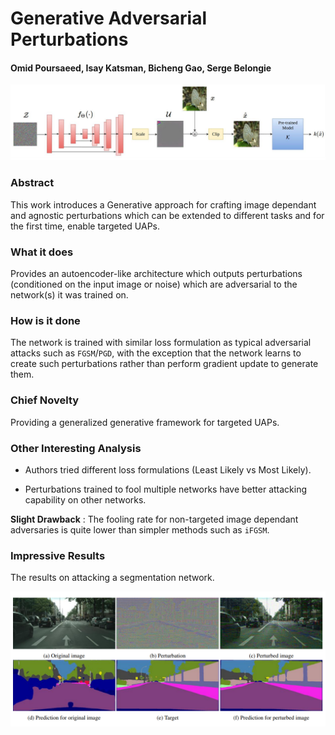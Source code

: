 # Generative Adversarial Perturbations

#### Omid Poursaeed, Isay Katsman, Bicheng Gao, Serge Belongie


<p align="center">
  <img src="img/gap.png" style= "max-height:400; width: auto;" title="Generative Adv Pert Image">
</p>

### Abstract

This work introduces a Generative approach for crafting image dependant and agnostic perturbations which can be 
extended to different tasks and for the first time, enable targeted UAPs.

### What it does
Provides an autoencoder-like architecture which outputs perturbations (conditioned on the input image or noise) which
 are adversarial to the network(s) it was trained on.
 
### How is it done
The network is trained with similar loss formulation as typical adversarial attacks such as `FGSM`/`PGD`, with the 
exception that the network learns to create such perturbations rather than perform gradient update to generate them. 

### Chief Novelty
Providing a generalized generative framework for targeted UAPs.

### Other Interesting Analysis

* Authors tried different loss formulations (Least Likely vs Most Likely).

* Perturbations trained to fool multiple networks have better attacking capability on other networks. 


**Slight Drawback** : The fooling rate for non-targeted image dependant adversaries is quite lower than 
simpler methods such as `iFGSM`.

### Impressive Results

The results on attacking a segmentation network.

<p align="center">
  <img src="img/gap_result.png" style= "max-height:400; width: auto;" title="Generative Adv Pert Results">
</p>
